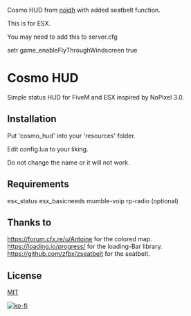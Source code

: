 Cosmo HUD from [nojdh](https://github.com/nojdh/cosmo_hud) with added seatbelt function.

This is for ESX.

You may need to add this to server.cfg

setr game_enableFlyThroughWindscreen true

# Cosmo HUD

Simple status HUD for FiveM and ESX inspired by NoPixel 3.0.

## Installation

Put 'cosmo_hud' into your 'resources' folder.

Edit config.lua to your liking.

Do not change the name or it will not work.

## Requirements

esx_status
esx_basicneeds
mumble-voip
rp-radio (optional)

## Thanks to
https://forum.cfx.re/u/Antoine for the colored map.
https://loading.io/progress/ for the loading-Bar library.
https://github.com/zfbx/zseatbelt for the seatbelt.

## License
[MIT](https://choosealicense.com/licenses/mit/)

[![ko-fi](https://ko-fi.com/img/githubbutton_sm.svg)](https://ko-fi.com/P5P57KRR9)
